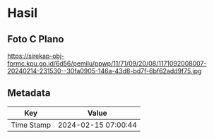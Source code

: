 # Hasil

## Foto C Plano

https://sirekap-obj-formc.kpu.go.id/6d56/pemilu/ppwp/11/71/09/20/08/1171092008007-20240214-231530--30fa0905-146a-43d8-bd7f-6bf62add9f75.jpg


## Metadata

| Key        | Value               |
| ---------- | ------------------- |
| Time Stamp | 2024-02-15 07:00:44 |



